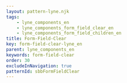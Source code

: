 ```yaml
---
layout: pattern-lyne.njk
tags: 
    - lyne_components_en
    - lyne_components_form_field_clear_en
    - lyne_components_form_field_children_en
title: Form-Field-Clear
key: form-field-clear-lyne_en
parent: lyne_components_en
keywords: form-field-clear
order: 30
excludeInNavigation: true
patternId: sbbFormFieldClear
---
```

